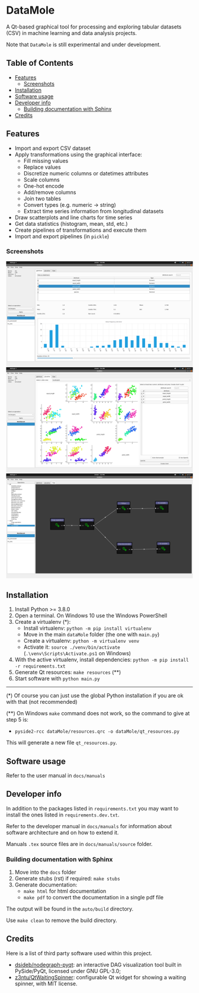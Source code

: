 # DataMole <!-- omit in toc -->

A Qt-based graphical tool for processing and exploring tabular datasets (CSV) in machine learning and
 data analysis projects.
 
Note that `DataMole` is still experimental and under development.

## Table of Contents <!-- omit in toc -->
- [Features](#features)
  - [Screenshots](#screenshots)
- [Installation](#installation)
- [Software usage](#software-usage)
- [Developer info](#developer-info)
  - [Building documentation with Sphinx](#building-documentation-with-sphinx)
- [Credits](#credits)

## Features

- Import and export CSV dataset
- Apply transformations using the graphical interface:
    - Fill missing values
    - Replace values
    - Discretize numeric columns or datetimes attributes
    - Scale columns
    - One-hot encode
    - Add/remove columns
    - Join two tables
    - Convert types (e.g. numeric -> string)
    - Extract time series information from longitudinal datasets
- Draw scatterplots and line charts for time series
- Get data statistics (histogram, mean, std, etc.)
- Create pipelines of transformations and execute them
- Import and export pipelines (in `pickle`)

### Screenshots

![DataMole main window](screenshots/explore.png)
![Scatterplot matrix on iris dataset](screenshots/scattermatrix.png)
![Preprocessing pipeline](screenshots/pipeline.png)

## Installation

1. Install Python >= 3.8.0
2. Open a terminal. On Windows 10 use the Windows PowerShell
3. Create a virtualenv (*):
    - Install virtualenv: `python -m pip install virtualenv`
    - Move in the main `dataMole` folder (the one with `main.py`)
    - Create a virtualenv: `python -m virtualenv venv`
    - Activate it: `source ./venv/bin/activate` (`.\venv\Scripts\Activate.ps1` on Windows)
4. With the active virtualenv, install dependencies: `python -m pip install -r requirements.txt`
5. Generate Qt resources: `make resources` (**)
6. Start software with `python main.py`

<hr/>
(*) Of course you can just use the global Python installation if you are ok with that (not recommended)

(**) On Windows `make` command does not work, so the command to give at step 5 is:
- `pyside2-rcc dataMole/resources.qrc -o dataMole/qt_resources.py`

This will generate a new file `qt_resources.py`.

## Software usage
Refer to the user manual in `docs/manuals`

## Developer info
In addition to the packages listed in `requirements.txt` you may want to install the ones listed in `requirements.dev.txt`.

Refer to the developer manual in `docs/manuals` for information about software architecture and on how to extend it.
 
Manuals `.tex` source files are in `docs/manuals/source` folder.

### Building documentation with Sphinx

1. Move into the `docs` folder
2. Generate stubs (rst) if required: `make stubs`
3. Generate documentation:
    - `make html` for html documentation
    - `make pdf` to convert the documentation in a single pdf file

The output will be found in the `auto/build` directory.

Use `make clean` to remove the build directory.

## Credits

Here is a list of third party software used within this project.

- [dsideb/nodegraph-pyqt](https://github.com/dsideb/nodegraph-pyqt): an interactive DAG visualization tool built in PySide/PyQt, licensed under GNU GPL-3.0;
- [z3ntu/QtWaitingSpinner](https://github.com/z3ntu/QtWaitingSpinner): configurable Qt widget for showing a waiting spinner, with MIT license.